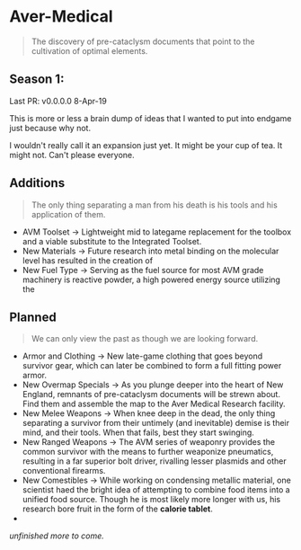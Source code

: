 # Aver-Medical
> The discovery of pre-cataclysm documents that point to
> the cultivation of optimal elements.

## Season 1: 

Last PR: v0.0.0.0   8-Apr-19

This is more or less a brain dump of ideas that I wanted to put into endgame just because why not.

I wouldn't really call it an expansion just yet. It might be your cup of tea. It might not. Can't please everyone.

## Additions
> The only thing separating a man from his death is his tools and his application of them.

 * AVM Toolset -> Lightweight mid to lategame replacement for the toolbox and a viable substitute to the Integrated Toolset.
 * New Materials -> Future research into metal binding on the molecular level has resulted in the creation of 
 * New Fuel Type -> Serving as the fuel source for most AVM grade machinery is reactive powder, a high powered energy source utilizing the 

## Planned
> We can only view the past as though we are looking forward.
  * Armor and Clothing -> New late-game clothing that goes beyond survivor gear, which can later be combined to form a full fitting power armor.
  * New Overmap Specials -> As you plunge deeper into the heart of New England, remnants of pre-cataclysm documents will be strewn about. Find them and assemble the map to the Aver Medical Research facility. 
  * New Melee Weapons -> When knee deep in the dead, the only thing separating a survivor from their untimely (and inevitable) demise is their mind, and their tools. When that fails, best they start swinging.
  * New Ranged Weapons -> The AVM series of weaponry provides the common survivor with the means to further weaponize pneumatics, resulting in a far superior bolt driver, rivalling lesser plasmids and other conventional firearms.
  * New Comestibles -> While working on condensing metallic material, one scientist haed the bright idea of attempting to combine food items into a unified food source. Though he is most likely more longer with us, his research bore fruit in the form of the **calorie tablet**.
  *  
  
  
 *unfinished more to come.*
